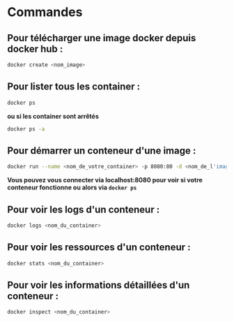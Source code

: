 # Commandes

## Pour télécharger une image docker depuis docker hub :

```zsh
docker create <nom_image>
```

## Pour lister tous les container :

```zsh
docker ps
```

**ou si les container sont arrêtés**

```zsh
docker ps -a
```

## Pour démarrer un conteneur d'une image :

```zsh
docker run --name <nom_de_votre_container> -p 8080:80 -d <nom_de_l'image>
```

**Vous pouvez vous connecter via localhost:8080 pour voir si votre conteneur fonctionne ou alors via `docker ps`**

## Pour voir les logs d'un conteneur :

```zsh
docker logs <nom_du_container>
```

## Pour voir les ressources d'un conteneur :

```zsh
docker stats <nom_du_container>
```

## Pour voir les informations détaillées d'un conteneur :

```zsh
docker inspect <nom_du_container>
```
